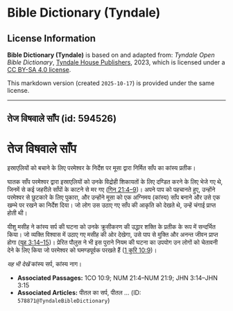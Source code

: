 # Bible Dictionary (Tyndale)

## License Information

**Bible Dictionary (Tyndale)** is based on and adapted from: _Tyndale Open Bible Dictionary_, [Tyndale House Publishers](https://tyndaleopenresources.com/), 2023, which is licensed under a [CC BY-SA 4.0 license](https://creativecommons.org/licenses/by-sa/4.0/legalcode.en).

This markdown version (created `2025-10-17`) is provided under the same license.



--------------------------------

## तेज विषवाले साँप (id: 594526)

तेज विषवाले साँप
================

इस्राएलियों को बचाने के लिए परमेश्वर के निर्देश पर मूसा द्वारा निर्मित साँप का कांस्य प्रतीक।

घातक साँप परमेश्वर द्वारा इस्राएलियों को उनके विद्रोही शिकायतों के लिए दण्डित करने के लिए भेजे गए थे, जिनमें से कई जहरीले साँपों के काटने से मर गए ([गिन 21:4–9](https://ref.ly/Num21:4-Num21:9))। अपने पाप को पहचानते हुए, उन्होंने परमेश्वर से छुटकारे के लिए पुकारा, और उन्होंने मूसा को एक अग्निमय (कांस्य) साँप बनाने और उसे एक खम्भे पर रखने का निर्देश दिया। जो लोग उस उठाए गए साँप की आकृति को देखते थे, उन्हें चंगाई प्राप्त होती थी।

यीशु मसीह ने कांस्य सर्प की घटना को उनके क्रूसीकरण की उद्धार शक्ति के प्रतीक के रूप में सन्दर्भित किया। जो व्यक्ति विश्वास में उठाए गए मसीह की ओर देखेगा, उसे पाप से मुक्ति और अनन्त जीवन प्राप्त होगा ([यूह 3:14–15](https://ref.ly/John3:14-John3:15))। प्रेरित पौलुस ने भी इस पुराने नियम की घटना का उपयोग उन लोगों को चेतावनी देने के लिए किया जो परमेश्वर को घमण्डपूर्वक परखते हैं ([1 कुरि 10:9](https://ref.ly/1Cor10:9))।

*यह भी देखें* कांस्य सर्प, कांस्य नाग। 

* **Associated Passages:** 1CO 10:9; NUM 21:4–NUM 21:9; JHN 3:14–JHN 3:15
* **Associated Articles:** पीतल का सर्प, पीतल ... (ID: `578871@TyndaleBibleDictionary`)

